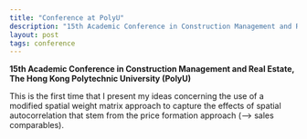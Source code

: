 ```yaml
---
title: "Conference at PolyU"
description: "15th Academic Conference in Construction Management and Real Estate, The Hong Kong Polytechnic University (PolyU)"
layout: post
tags: conference
---
```


__15th Academic Conference in Construction Management and Real Estate, The Hong Kong Polytechnic University (PolyU)__

This is the first time that I present my ideas concerning the use of a modified spatial weight matrix approach to capture the effects of spatial autocorrelation that stem from the price formation approach (--> sales comparables).
